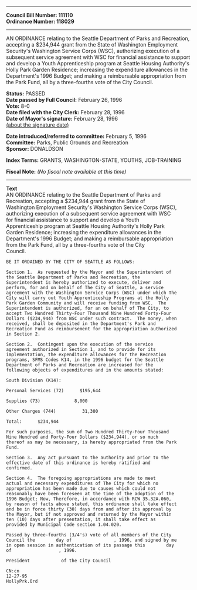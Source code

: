 * * * * *  
  
**Council Bill Number: [](#h0)[](#h2)111110**   
**Ordinance Number: 118029**  
  
* * * * *  
  
AN ORDINANCE relating to the Seattle Department of Parks and Recreation, accepting a $234,944 grant from the State of Washington Employment Security's Washington Service Corps (WSC), authorizing execution of a subsequent service agreement with WSC for financial assistance to support and develop a Youth Apprenticeship program at Seattle Housing Authority's Holly Park Garden Residence; increasing the expenditure allowances in the Department's 1996 Budget; and making a reimbursable appropriation from the Park Fund, all by a three-fourths vote of the City Council.  
  
**Status:** PASSED   
**Date passed by Full Council:** February 26, 1996   
**Vote:** 8-0   
**Date filed with the City Clerk:** February 28, 1996   
**Date of Mayor's signature:** February 28, 1996   
[(about the signature date)](/~public/approvaldate.htm)   
  
  
**Date introduced/referred to committee:** February 5, 1996   
**Committee:** Parks, Public Grounds and Recreation   
**Sponsor:** DONALDSON   
  
**Index Terms:** GRANTS, WASHINGTON-STATE, YOUTHS, JOB-TRAINING  
  
**Fiscal Note:** *(No fiscal note available at this time)*  
  
* * * * *  
  
**Text**  
    AN ORDINANCE relating to the Seattle Department of Parks and  
    Recreation, accepting a $234,944 grant from the State of  
    Washington Employment Security's Washington Service Corps (WSC),  
    authorizing execution of a subsequent service agreement with WSC  
    for financial assistance to support and develop a Youth  
    Apprenticeship program at Seattle Housing Authority's Holly Park  
    Garden Residence; increasing the expenditure allowances in the  
    Department's 1996 Budget; and making a reimbursable appropriation  
    from the Park Fund, all by a three-fourths vote of the City  
    Council.  
  
    BE IT ORDAINED BY THE CITY OF SEATTLE AS FOLLOWS:  
  
    Section 1.  As requested by the Mayor and the Superintendent of  
    the Seattle Department of Parks and Recreation, the  
    Superintendent is hereby authorized to execute, deliver and  
    perform, for and on behalf of The City of Seattle, a service  
    agreement with the Washington Service Corps (WSC) under which The  
    City will carry out Youth Apprenticeship Programs at the Holly  
    Park Garden Community and will receive funding from WSC.  The  
    Superintendent is authorized, for an on behalf of The City, to  
    accept Two Hundred Thirty-Four Thousand Nine Hundred Forty-Four  
    Dollars ($234,944) from WSC under such contract.  The money, when  
    received, shall be deposited in the Department's Park and  
    Recreation Fund as reimbursement for the appropriation authorized  
    in Section 2.  
  
    Section 2.  Contingent upon the execution of the service  
    agreement authorized in Section 1, and to provide for its  
    implementation, the expenditure allowances for the Recreation  
    programs, SFMS Codes K14, in the 1996 budget for the Seattle  
    Department of Parks and Recreation are increased for the  
    following objects of expenditures and in the amounts stated:  
  
    South Division (K14):  
  
    Personal Services (72)      $195,644  
  
    Supplies (73)             8,000  
  
    Other Charges (744)          31,300  
  
    Total:      $234,944  
  
    For such purposes, the sum of Two Hundred Thirty-Four Thousand  
    Nine Hundred and Forty-Four Dollars ($234,944), or so much  
    thereof as may be necessary, is hereby appropriated from the Park  
    Fund.  
  
    Section 3.  Any act pursuant to the authority and prior to the  
    effective date of this ordinance is hereby ratified and  
    confirmed.  
  
    Section 4.  The foregoing appropriations are made to meet  
    actual and necessary expenditures of The City for which no  
    appropriation has been made due to causes which could not  
    reasonably have been foreseen at the time of the adoption of the  
    1996 Budget; Now, Therefore, in accordance with RCW 35.32A.060,  
    by reason of facts above stated, this ordinance shall take effect  
    and be in force thirty (30) days from and after its approval by  
    the Mayor, but if not approved and returned by the Mayor within  
    ten (10) days after presentation, it shall take effect as  
    provided by Municipal Code section 1.04.020.  
  
    Passed by three-fourths (3/4's) vote of all members of the City  
    Council the        day of                , 1996, and signed by me  
    in open session in authentication of its passage this        day  
    of                  , 1996.  
  
    President            of the City Council  
  
    CN:cn  
    12-27-95  
    HollyPrk.Ord  
